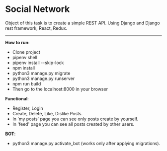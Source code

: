 # Social Network

Object of this task is to create a simple REST API.
Using Django and Django rest framework, React, Redux.

--------

**How to run**:
* Clone project
* pipenv shell
* pipenv install --skip-lock
* npm install
* python3 manage.py migrate
* python3 manage.py runserver
* npm run build
* Then go to the localhost:8000 in your browser

**Functional**:
* Register, Login
* Create, Delete, Like, Dislike Posts.
* In 'my posts' page you can see only posts create by yourself.
* In 'feed' page you can see all posts created by other users.

**BOT**:
* python3 manage.py activate_bot (works only after applying migrations).